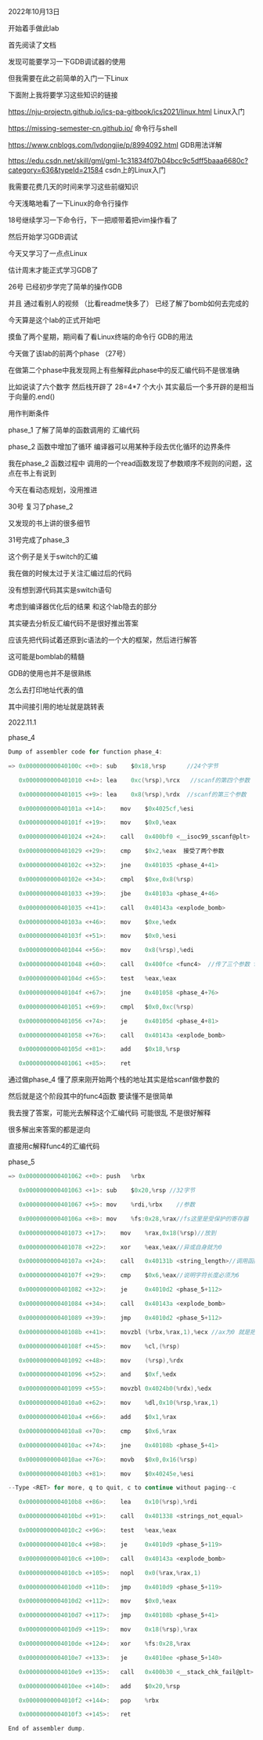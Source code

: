 2022年10月13日

开始着手做此lab

首先阅读了文档

发现可能要学习一下GDB调试器的使用

但我需要在此之前简单的入门一下Linux

下面附上我将要学习这些知识的链接

https://nju-projectn.github.io/ics-pa-gitbook/ics2021/linux.html   Linux入门

https://missing-semester-cn.github.io/		命令行与shell

https://www.cnblogs.com/lvdongjie/p/8994092.html	GDB用法详解

https://edu.csdn.net/skill/gml/gml-1c31834f07b04bcc9c5dff5baaa6680c?category=636&typeId=21584																			csdn上的Linux入门

我需要花费几天的时间来学习这些前缀知识

今天浅略地看了一下Linux的命令行操作

18号继续学习一下命令行，下一把顺带着把vim操作看了

然后开始学习GDB调试

今天又学习了一点点Linux

估计周末才能正式学习GDB了

26号 已经初步学完了简单的操作GDB

并且 通过看别人的视频 （比看readme快多了） 已经了解了bomb如何去完成的

今天算是这个lab的正式开始吧

摸鱼了两个星期，期间看了看Linux终端的命令行 GDB的用法

今天做了该lab的前两个phase （27号）

在做第二个phase中我发现网上有些解释此phase中的反汇编代码不是很准确

比如说读了六个数字 然后栈开辟了 28=4*7 个大小 其实最后一个多开辟的是相当于向量的.end()

用作判断条件

phase_1 了解了简单的函数调用的 汇编代码

phase_2 函数中增加了循环 编译器可以用某种手段去优化循环的边界条件

我在phase_2 函数过程中 调用的一个read函数发现了参数顺序不规则的问题，这点在书上有说到

今天在看动态规划，没用推进

30号 复习了phase_2

又发现的书上讲的很多细节

31号完成了phase_3

这个例子是关于switch的汇编

我在做的时候太过于关注汇编过后的代码

没有想到源代码其实是switch语句

考虑到编译器优化后的结果 和这个lab隐去的部分

其实硬去分析反汇编代码不是很好推出答案

应该先把代码试着还原到c语法的一个大的框架，然后进行解答

这可能是bomblab的精髓

GDB的使用也并不是很熟练

怎么去打印地址代表的值

其中间接引用的地址就是跳转表

2022.11.1 

phase_4

~~~c
Dump of assembler code for function phase_4:

=> 0x000000000040100c <+0>:	sub    $0x18,%rsp      //24个字节

   0x0000000000401010 <+4>:	lea    0xc(%rsp),%rcx	//scanf的第四个参数

   0x0000000000401015 <+9>:	lea    0x8(%rsp),%rdx  //scanf的第三个参数

   0x000000000040101a <+14>:	mov    $0x4025cf,%esi

   0x000000000040101f <+19>:	mov    $0x0,%eax

   0x0000000000401024 <+24>:	call   0x400bf0 <__isoc99_sscanf@plt>

   0x0000000000401029 <+29>:	cmp    $0x2,%eax  接受了两个参数

   0x000000000040102c <+32>:	jne    0x401035 <phase_4+41>

   0x000000000040102e <+34>:	cmpl   $0xe,0x8(%rsp)

   0x0000000000401033 <+39>:	jbe    0x40103a <phase_4+46>

   0x0000000000401035 <+41>:	call   0x40143a <explode_bomb>

   0x000000000040103a <+46>:	mov    $0xe,%edx

   0x000000000040103f <+51>:	mov    $0x0,%esi

   0x0000000000401044 <+56>:	mov    0x8(%rsp),%edi

   0x0000000000401048 <+60>:	call   0x400fce <func4>  //传了三个参数 first 0 14

   0x000000000040104d <+65>:	test   %eax,%eax

   0x000000000040104f <+67>:	jne    0x401058 <phase_4+76>

   0x0000000000401051 <+69>:	cmpl   $0x0,0xc(%rsp)

   0x0000000000401056 <+74>:	je     0x40105d <phase_4+81>

   0x0000000000401058 <+76>:	call   0x40143a <explode_bomb>

   0x000000000040105d <+81>:	add    $0x18,%rsp

   0x0000000000401061 <+85>:	ret 
~~~

通过做phase_4 懂了原来刚开始两个栈的地址其实是给scanf做参数的

然后就是这个阶段其中的func4函数 要读懂不是很简单

我去搜了答案，可能光去解释这个汇编代码 可能很乱 不是很好解释

很多解出来答案的都是逆向

直接用c解释func4的汇编代码



phase_5

~~~c
=> 0x0000000000401062 <+0>:	push   %rbx

   0x0000000000401063 <+1>:	sub    $0x20,%rsp //32字节

   0x0000000000401067 <+5>:	mov    %rdi,%rbx	//参数

   0x000000000040106a <+8>:	mov    %fs:0x28,%rax//fs这里是受保护的寄存器

   0x0000000000401073 <+17>:	mov    %rax,0x18(%rsp)//放到

   0x0000000000401078 <+22>:	xor    %eax,%eax//异或自身就为0

   0x000000000040107a <+24>:	call   0x40131b <string_length>//调用函数

   0x000000000040107f <+29>:	cmp    $0x6,%eax//说明字符长度必须为6

   0x0000000000401082 <+32>:	je     0x4010d2 <phase_5+112>

   0x0000000000401084 <+34>:	call   0x40143a <explode_bomb>

   0x0000000000401089 <+39>:	jmp    0x4010d2 <phase_5+112>

   0x000000000040108b <+41>:	movzbl (%rbx,%rax,1),%ecx //ax为0 就是把bx放到cx

   0x000000000040108f <+45>:	mov    %cl,(%rsp)

   0x0000000000401092 <+48>:	mov    (%rsp),%rdx

   0x0000000000401096 <+52>:	and    $0xf,%edx

   0x0000000000401099 <+55>:	movzbl 0x4024b0(%rdx),%edx

   0x00000000004010a0 <+62>:	mov    %dl,0x10(%rsp,%rax,1)

   0x00000000004010a4 <+66>:	add    $0x1,%rax

   0x00000000004010a8 <+70>:	cmp    $0x6,%rax

   0x00000000004010ac <+74>:	jne    0x40108b <phase_5+41>

   0x00000000004010ae <+76>:	movb   $0x0,0x16(%rsp)

   0x00000000004010b3 <+81>:	mov    $0x40245e,%esi

--Type <RET> for more, q to quit, c to continue without paging--c

   0x00000000004010b8 <+86>:	lea    0x10(%rsp),%rdi

   0x00000000004010bd <+91>:	call   0x401338 <strings_not_equal>

   0x00000000004010c2 <+96>:	test   %eax,%eax

   0x00000000004010c4 <+98>:	je     0x4010d9 <phase_5+119>

   0x00000000004010c6 <+100>:	call   0x40143a <explode_bomb>

   0x00000000004010cb <+105>:	nopl   0x0(%rax,%rax,1)

   0x00000000004010d0 <+110>:	jmp    0x4010d9 <phase_5+119>

   0x00000000004010d2 <+112>:	mov    $0x0,%eax

   0x00000000004010d7 <+117>:	jmp    0x40108b <phase_5+41>

   0x00000000004010d9 <+119>:	mov    0x18(%rsp),%rax

   0x00000000004010de <+124>:	xor    %fs:0x28,%rax

   0x00000000004010e7 <+133>:	je     0x4010ee <phase_5+140>

   0x00000000004010e9 <+135>:	call   0x400b30 <__stack_chk_fail@plt>

   0x00000000004010ee <+140>:	add    $0x20,%rsp

   0x00000000004010f2 <+144>:	pop    %rbx

   0x00000000004010f3 <+145>:	ret    

End of assembler dump.


~~~

